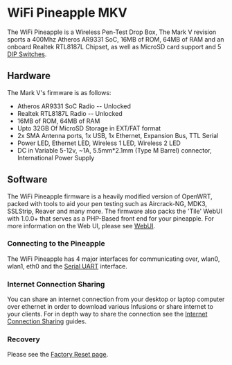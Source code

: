 # WiFi Pineapple MKV

The WiFi Pineapple is a Wireless Pen-Test Drop Box, The Mark V revision sports a 400Mhz Atheros AR9331 SoC, 16MB of ROM, 64MB of RAM and an onboard Realtek RTL8187L Chipset, as well as MicroSD card support and 5 [DIP Switches](dip_switches.md).


## Hardware

The Mark V's firmware is as follows:

- Atheros AR9331 SoC Radio -- Unlocked
- Realtek RTL8187L Radio -- Unlocked
- 16MB of ROM, 64MB of RAM
- Upto 32GB Of MicroSD Storage in EXT/FAT format
- 2x SMA Antenna ports, 1x USB, 1x Ethernet, Expansion Bus, TTL Serial
- Power LED, Ethernet LED, Wireless 1 LED, Wireless 2 LED
- DC in Variable 5-12v, ~1A, 5.5mm*2.1mm (Type M Barrel) connector, International Power Supply

## Software

The WiFi Pineapple firmware is a heavily modified version of OpenWRT, packed with tools to aid your pen testing such as Aircrack-NG, MDK3, SSLStrip, Reaver and many more. The firmware also packs the 'Tile' WebUI with 1.0.0+ that serves as a PHP-Based front end for your pineapple. For more information on the Web UI, please see [WebUI](webui.md).


### Connecting to the Pineapple

The WiFi Pineapple has 4 major interfaces for communicating over, wlan0, wlan1, eth0 and the [Serial UART](serial_uart.md) interface.


### Internet Connection Sharing

You can share an internet connection from your desktop or laptop computer over ethernet in order to download various Infusions or share internet to your clients. For in depth way to share the connection see the [Internet Connection Sharing](ics.md) guides.

### Recovery

Please see the [Factory Reset page](reset.md).
